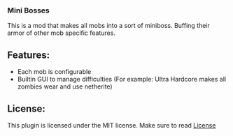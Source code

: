 ### Mini Bosses

This is a mod that makes all mobs into a sort of miniboss. Buffing their armor of other mob specific features.

## Features:
- Each mob is configurable
- Builtin GUI to manage difficulties (For example: Ultra Hardcore makes all zombies wear and use netherite)

## License:
This plugin is licensed under the MIT license. Make sure to read [License](/LICENSE)
